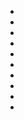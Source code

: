 

* [](009-EXT.Neighborhood-Evening.md)
* [](010-EXT.Driveway-Dusk--DEFERRED--.md)
* [](022-024-EXT.Driveway--023-024--.md)
* [](024-EXT.Driveway.md)
* [](107-EXT.Driveway.md)
* [](109-EXT.Driveway.md)
* [](111-EXT.Driveway--CONTD--.md)
* [](122-EXT.Driveway.md)
* [](125-EXT.Driveway.md)
* [](131-EXT.Driveway.md)
